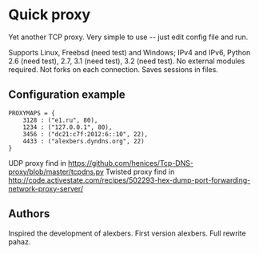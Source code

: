 # Quick proxy #

Yet another TCP proxy. Very simple to use -- just edit config file and run.

Supports Linux, Freebsd (need test) and Windows; IPv4 and IPv6, Python 2.6 (need test), 2.7, 3.1 (need test), 3.2 (need test).
No external modules required. Not forks on each connection. Saves sessions in
files.

## Configuration example ##
    
    PROXYMAPS = {
        3128 : ("e1.ru", 80),
        1234 : ("127.0.0.1", 80),
        3456 : ("dc21:c7f:2012:6::10", 22),
        4433 : ("alexbers.dyndns.org", 22)
    }

UDP proxy find in https://github.com/henices/Tcp-DNS-proxy/blob/master/tcpdns.py
Twisted proxy find in http://code.activestate.com/recipes/502293-hex-dump-port-forwarding-network-proxy-server/

## Authors ##
Inspired the development of alexbers.
First version alexbers.
Full rewrite pahaz.